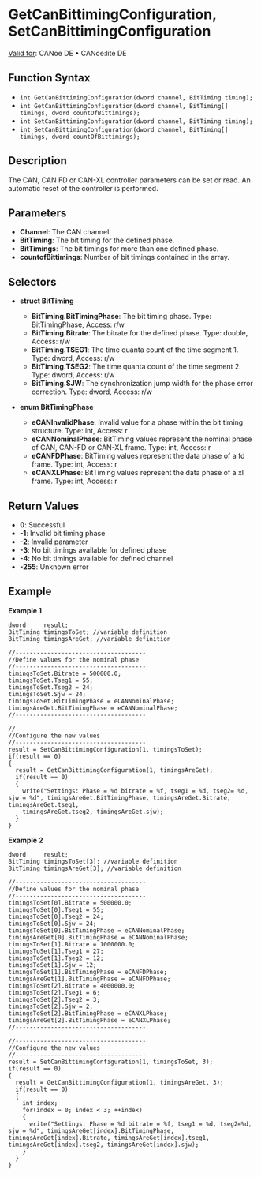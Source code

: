 # GetCanBittimingConfiguration, SetCanBittimingConfiguration

[Valid for](../../../Shared/FeatureAvailability.md): CANoe DE • CANoe:lite DE

## Function Syntax

- `int GetCanBittimingConfiguration(dword channel, BitTiming timing);`
- `int GetCanBittimingConfiguration(dword channel, BitTiming[] timings, dword countOfBittimings);`
- `int SetCanBittimingConfiguration(dword channel, BitTiming timing);`
- `int SetCanBittimingConfiguration(dword channel, BitTiming[] timings, dword countOfBittimings);`

## Description

The CAN, CAN FD or CAN-XL controller parameters can be set or read. An automatic reset of the controller is performed.

## Parameters

- **Channel**: The CAN channel.
- **BitTiming**: The bit timing for the defined phase.
- **BitTimings**: The bit timings for more than one defined phase.
- **countofBittimings**: Number of bit timings contained in the array.

## Selectors

- **struct BitTiming**
  - **BitTiming.BitTimingPhase**: The bit timing phase. Type: BitTimingPhase, Access: r/w
  - **BitTiming.Bitrate**: The bitrate for the defined phase. Type: double, Access: r/w
  - **BitTiming.TSEG1**: The time quanta count of the time segment 1. Type: dword, Access: r/w
  - **BitTiming.TSEG2**: The time quanta count of the time segment 2. Type: dword, Access: r/w
  - **BitTiming.SJW**: The synchronization jump width for the phase error correction. Type: dword, Access: r/w

- **enum BitTimingPhase**
  - **eCANInvalidPhase**: Invalid value for a phase within the bit timing structure. Type: int, Access: r
  - **eCANNominalPhase**: BitTiming values represent the nominal phase of CAN, CAN-FD or CAN-XL frame. Type: int, Access: r
  - **eCANFDPhase**: BitTiming values represent the data phase of a fd frame. Type: int, Access: r
  - **eCANXLPhase**: BitTiming values represent the data phase of a xl frame. Type: int, Access: r

## Return Values

- **0**: Successful
- **-1**: Invalid bit timing phase
- **-2**: Invalid parameter
- **-3**: No bit timings available for defined phase
- **-4**: No bit timings available for defined channel
- **-255**: Unknown error

## Example

**Example 1**

```plaintext
dword     result;
BitTiming timingsToSet; //variable definition
BitTiming timingsAreGet; //variable definition

//-------------------------------------
//Define values for the nominal phase
//-------------------------------------
timingsToSet.Bitrate = 500000.0;
timingsToSet.Tseg1 = 55;
timingsToSet.Tseg2 = 24;
timingsToSet.Sjw = 24;
timingsToSet.BitTimingPhase = eCANNominalPhase;
timingsAreGet.BitTimingPhase = eCANNominalPhase;
//-------------------------------------

//-------------------------------------
//Configure the new values
//-------------------------------------
result = SetCanBittimingConfiguration(1, timingsToSet);
if(result == 0)
{
  result = GetCanBittimingConfiguration(1, timingsAreGet);
  if(result == 0)
  {
    write("Settings: Phase = %d bitrate = %f, tseg1 = %d, tseg2= %d, sjw = %d", timingsAreGet.BitTimingPhase, timingsAreGet.Bitrate, timingsAreGet.tseg1,
    timingsAreGet.tseg2, timingsAreGet.sjw);
  }
}
```

**Example 2**

```plaintext
dword     result;
BitTiming timingsToSet[3]; //variable definition
BitTiming timingsAreGet[3]; //variable definition

//-------------------------------------
//Define values for the nominal phase
//-------------------------------------
timingsToSet[0].Bitrate = 500000.0;
timingsToSet[0].Tseg1 = 55;
timingsToSet[0].Tseg2 = 24;
timingsToSet[0].Sjw = 24;
timingsToSet[0].BitTimingPhase = eCANNominalPhase;
timingsAreGet[0].BitTimingPhase = eCANNominalPhase;
timingsToSet[1].Bitrate = 1000000.0;
timingsToSet[1].Tseg1 = 27;
timingsToSet[1].Tseg2 = 12;
timingsToSet[1].Sjw = 12;
timingsToSet[1].BitTimingPhase = eCANFDPhase;
timingsAreGet[1].BitTimingPhase = eCANFDPhase;
timingsToSet[2].Bitrate = 4000000.0;
timingsToSet[2].Tseg1 = 6;
timingsToSet[2].Tseg2 = 3;
timingsToSet[2].Sjw = 2;
timingsToSet[2].BitTimingPhase = eCANXLPhase;
timingsAreGet[2].BitTimingPhase = eCANXLPhase;
//-------------------------------------

//-------------------------------------
//Configure the new values
//-------------------------------------
result = SetCanBittimingConfiguration(1, timingsToSet, 3);
if(result == 0)
{
  result = GetCanBittimingConfiguration(1, timingsAreGet, 3);
  if(result == 0)
  {
    int index;
    for(index = 0; index < 3; ++index)
    {
      write("Settings: Phase = %d bitrate = %f, tseg1 = %d, tseg2=%d, sjw = %d", timingsAreGet[index].BitTimingPhase, timingsAreGet[index].Bitrate, timingsAreGet[index].tseg1, timingsAreGet[index].tseg2, timingsAreGet[index].sjw);
    }
  }
}
```
